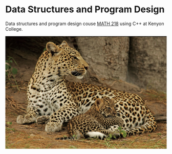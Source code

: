 # Data Structures and Program Design
Data structures and program design couse [MATH 218](https://www2.kenyon.edu/Depts/Math/Aydin/Teach/Sp08/218/) using C++ at Kenyon College. 

![Leopard](https://github.com/nirajan-mandal/Gray-Scott-Reaction-Diffusion-Model/blob/main/leopard.jpg "Leopard")
